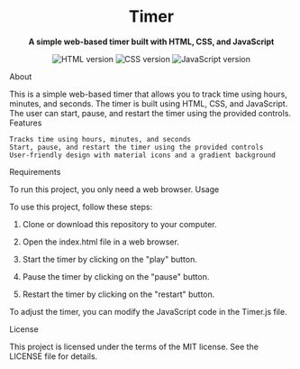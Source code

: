 <h1 align="center">Timer</h1>
<p align="center">
  <b>A simple web-based timer built with HTML, CSS, and JavaScript</b>
</p>
<p align="center">
  <img src="https://img.shields.io/badge/html-5-red" alt="HTML version" />
  <img src="https://img.shields.io/badge/css-3-blue" alt="CSS version" />
  <img src="https://img.shields.io/badge/javascript-ES6-yellow" alt="JavaScript version" />
</p>
About

This is a simple web-based timer that allows you to track time using hours, minutes, and seconds. The timer is built using HTML, CSS, and JavaScript. The user can start, pause, and restart the timer using the provided controls.
Features

    Tracks time using hours, minutes, and seconds
    Start, pause, and restart the timer using the provided controls
    User-friendly design with material icons and a gradient background

Requirements

To run this project, you only need a web browser.
Usage

To use this project, follow these steps:

1. Clone or download this repository to your computer.

2. Open the index.html file in a web browser.

3. Start the timer by clicking on the "play" button.

4. Pause the timer by clicking on the "pause" button.

5. Restart the timer by clicking on the "restart" button.

To adjust the timer, you can modify the JavaScript code in the Timer.js file.

License

This project is licensed under the terms of the MIT license. See the LICENSE file for details.
